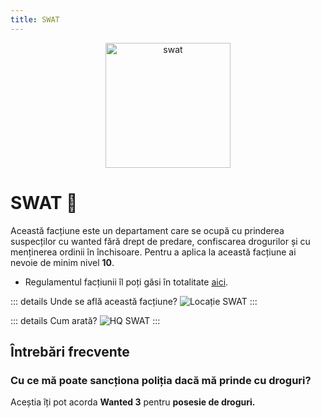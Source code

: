 ```yaml
---
title: SWAT
---
```


<p align="center">
    <img width="200" src="https://i.imgur.com/1oNRaNx.png" alt="swat">
</p>

# SWAT 🚨
Această facțiune este un departament care se ocupă cu prinderea suspecților cu wanted fără drept de predare, confiscarea drogurilor și cu menținerea ordinii în închisoare.
Pentru a aplica la această facțiune ai nevoie de minim nivel **10**.

- Regulamentul facțiunii îl poți găsi în totalitate [aici](https://ragepanel.b-hood.ro/rules/view/regulament-departamente "Link regulament ").

::: details Unde se află această facțiune?
![Locație SWAT](https://i.imgur.com/uewlje8.png "Locație SWAT")
:::

::: details Cum arată?
![HQ SWAT](https://i.imgur.com/QhhJ78F.png "HQ SWAT")
:::

## Întrebări frecvente

### Cu ce mă poate sancționa poliția dacă mă prinde cu droguri?
Aceștia îți pot acorda **Wanted 3** pentru **posesie de droguri.**
